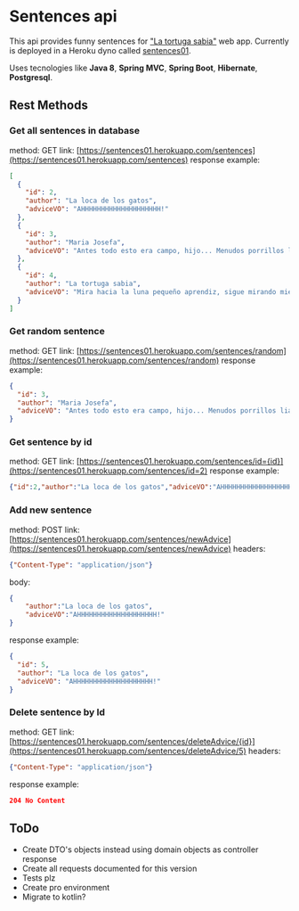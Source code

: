 # Sentences api
This api provides funny sentences for ["La tortuga sabia"](https://github.com/scatt89/tortuga_sabia) web app. Currently is deployed in a Heroku dyno called [sentences01](https://sentences01.herokuapp.com/).

Uses tecnologies like **Java 8**, **Spring MVC**, **Spring Boot**, **Hibernate**, **Postgresql**.

## Rest Methods
### Get all sentences in database
method: GET
link:  [https://sentences01.herokuapp.com/sentences](https://sentences01.herokuapp.com/sentences)
response example:
```json
[
  {
    "id": 2,
    "author": "La loca de los gatos",
    "adviceVO": "AHHHHHHHHHHHHHHHHHHHH!"
  },
  {
    "id": 3,
    "author": "Maria Josefa",
    "adviceVO": "Antes todo esto era campo, hijo... Menudos porrillos liábamos."
  },
  {
    "id": 4,
    "author": "La tortuga sabia",
    "adviceVO": "Mira hacia la luna pequeño aprendiz, sigue mirando mientras te hago un hijo."
  }
]
```

### Get random sentence
method: GET
link: [https://sentences01.herokuapp.com/sentences/random](https://sentences01.herokuapp.com/sentences/random)
response example:
```json
{
  "id": 3,
  "author": "Maria Josefa",
  "adviceVO": "Antes todo esto era campo, hijo... Menudos porrillos liábamos."
}
```
### Get sentence by id
method: GET
link: [https://sentences01.herokuapp.com/sentences/id={id}](https://sentences01.herokuapp.com/sentences/id=2)
response example:
```json
{"id":2,"author":"La loca de los gatos","adviceVO":"AHHHHHHHHHHHHHHHHHHHH!"}
```

### Add new sentence
method: POST
link: [https://sentences01.herokuapp.com/sentences/newAdvice](https://sentences01.herokuapp.com/sentences/newAdvice)
headers:
```json
{"Content-Type": "application/json"}
```
body: 
```json
{
	"author":"La loca de los gatos",
	"adviceVO":"AHHHHHHHHHHHHHHHHHHHH!"
}
```
response example:
```json
{
  "id": 5,
  "author": "La loca de los gatos",
  "adviceVO": "AHHHHHHHHHHHHHHHHHHHH!"
}
```

### Delete sentence by Id
method: GET
link: [https://sentences01.herokuapp.com/sentences/deleteAdvice/{id}](https://sentences01.herokuapp.com/sentences/deleteAdvice/5)
headers:
```json
{"Content-Type": "application/json"}
```
response example:
```json
204 No Content
```

## ToDo
 - Create DTO's objects instead using domain objects as controller response
 - Create all requests documented for this version
 - Tests plz
 - Create pro environment
 - Migrate to kotlin?